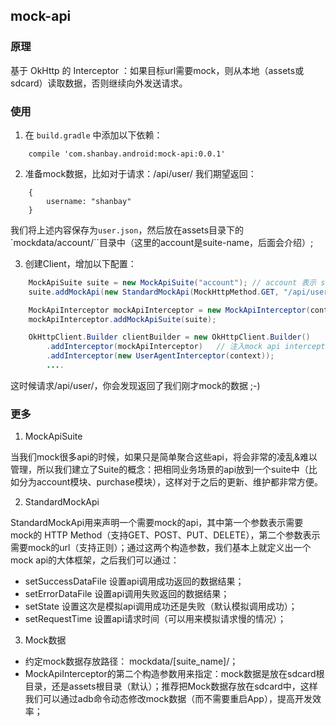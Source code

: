 ## mock-api



### 原理

基于 OkHttp 的 Interceptor ：如果目标url需要mock，则从本地（assets或sdcard）读取数据，否则继续向外发送请求。



### 使用

1. 在 `build.gradle` 中添加以下依赖：
```
    compile 'com.shanbay.android:mock-api:0.0.1'
```
2. 准备mock数据，比如对于请求：/api/user/ 我们期望返回：
```
    {
        username: "shanbay"
    }
```
 我们将上述内容保存为`user.json`，然后放在assets目录下的`mockdata/account/``目录中（这里的account是suite-name，后面会介绍）;

3. 创建Client，增加以下配置：
```java
    MockApiSuite suite = new MockApiSuite("account"); // account 表示 suite name
    suite.addMockApi(new StandardMockApi(MockHttpMethod.GET, "/api/user/").setSuccessDataFile("user.json"))

    MockApiInterceptor mockApiInterceptor = new MockApiInterceptor(context);
    mockApiInterceptor.addMockApiSuite(suite);

    OkHttpClient.Builder clientBuilder = new OkHttpClient.Builder()
        .addInterceptor(mockApiInterceptor)   // 注入mock api interceptor
        .addInterceptor(new UserAgentInterceptor(context));
        ....
```
这时候请求/api/user/，你会发现返回了我们刚才mock的数据 ;-)


### 更多

1. MockApiSuite

 当我们mock很多api的时候，如果只是简单聚合这些api，将会非常的凌乱&难以管理，所以我们建立了Suite的概念：把相同业务场景的api放到一个suite中（比如分为account模块、purchase模块），这样对于之后的更新、维护都非常方便。

2. StandardMockApi

 StandardMockApi用来声明一个需要mock的api，其中第一个参数表示需要mock的 HTTP Method（支持GET、POST、PUT、DELETE），第二个参数表示需要mock的url（支持正则）；通过这两个构造参数，我们基本上就定义出一个mock api的大体框架，之后我们可以通过：

 - setSuccessDataFile 设置api调用成功返回的数据结果；
 - setErrorDataFile 设置api调用失败返回的数据结果；
 - setState 设置这次是模拟api调用成功还是失败（默认模拟调用成功）；
 - setRequestTime 设置api请求时间（可以用来模拟请求慢的情况）；

3. Mock数据

 - 约定mock数据存放路径： mockdata/[suite_name]/；
 - MockApiInterceptor的第二个构造参数用来指定：mock数据是放在sdcard根目录，还是assets根目录（默认）；推荐把Mock数据存放在sdcard中，这样我们可以通过adb命令动态修改mock数据（而不需要重启App），提高开发效率；

